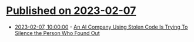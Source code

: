 # [Published on 2023-02-07](index.md)

* [2023-02-07, 10:00:00](https://news.slashdot.org/story/23/02/07/0214252/an-ai-company-using-stolen-code-is-trying-to-silence-the-person-who-found-out?utm_source=rss1.0mainlinkanon&utm_medium=feed) - [An AI Company Using Stolen Code Is Trying To Silence the Person Who Found Out](https://news.slashdot.org/story/23/02/07/0214252/an-ai-company-using-stolen-code-is-trying-to-silence-the-person-who-found-out?utm_source=rss1.0mainlinkanon&utm_medium=feed)
